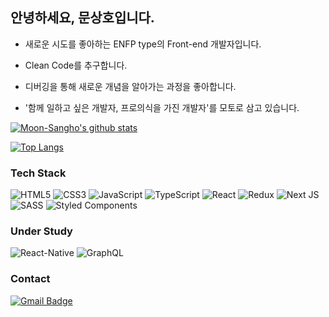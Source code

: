 ## 안녕하세요, 문상호입니다.

- 새로운 시도를 좋아하는 ENFP type의 Front-end 개발자입니다.

- Clean Code를 추구합니다.

- 디버깅을 통해 새로운 개념을 알아가는 과정을 좋아합니다.

- '함께 일하고 싶은 개발자, 프로의식을 가진 개발자'를 모토로 삼고 있습니다.

[![Moon-Sangho's github stats](https://github-readme-stats.vercel.app/api?username=Moon-Sangho)](https://github.com/anuraghazra/github-readme-stats)

[![Top Langs](https://github-readme-stats.vercel.app/api/top-langs/?username=Moon-Sangho)](https://github.com/anuraghazra/github-readme-stats)

### Tech Stack

<span><img alt="HTML5" src="https://img.shields.io/badge/html5-%23E34F26.svg?&style=for-the-badge&logo=html5&logoColor=white"/></span>
<span><img alt="CSS3" src="https://img.shields.io/badge/css3-%231572B6.svg?&style=for-the-badge&logo=css3&logoColor=white"/></span>
<span><img alt="JavaScript" src="https://img.shields.io/badge/javascript-%23323330.svg?&style=for-the-badge&logo=javascript&logoColor=%23F7DF1E"/></span>
<span><img alt="TypeScript" src="https://img.shields.io/badge/typescript-%23007ACC.svg?&style=for-the-badge&logo=typescript&logoColor=white"/></span>
<span><img alt="React" src="https://img.shields.io/badge/react-%2320232a.svg?&style=for-the-badge&logo=react&logoColor=%2361DAFB"/></span>
<span><img alt="Redux" src="https://img.shields.io/badge/redux-%23593d88.svg?&style=for-the-badge&logo=redux&logoColor=white"/></span>
<span><img alt="Next JS" src="https://img.shields.io/badge/nextjs-%23000000.svg?&style=for-the-badge&logo=next.js&logoColor=white"/></span>
<span><img alt="SASS" src="https://img.shields.io/badge/SASS-hotpink.svg?&style=for-the-badge&logo=SASS&logoColor=white"/></span>
<span><img alt="Styled Components" src="https://img.shields.io/badge/styled--components-DB7093?style=for-the-badge&logo=styled-components&logoColor=white"/></span>

### Under Study

<span><img alt="React-Native" src="https://img.shields.io/badge/React_Native-20232A?style=for-the-badge&logo=react&logoColor=61DAFB"></span>
<span><img alt="GraphQL" src="https://img.shields.io/badge/GraphQl-E10098?style=for-the-badge&logo=graphql&logoColor=white"/><span>

### Contact

[![Gmail Badge](https://img.shields.io/badge/Gmail-d14836?style=flat-square&logo=Gmail&logoColor=white&link=mailto:skym887@gmail.com)](mailto:skym887@gmail.com)



<!--
**Moon-Sangho/Moon-Sangho** is a ✨ _special_ ✨ repository because its `README.md` (this file) appears on your GitHub profile.

- 🔭 I’m currently working on ...
- 🌱 I’m currently learning ...
- 👯 I’m looking to collaborate on ...
- 🤔 I’m looking for help with ...
- 💬 Ask me about ...
- 📫 How to reach me: ...
- 😄 Pronouns: ...
- ⚡ Fun fact: ...
-->
